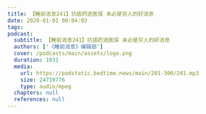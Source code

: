 ```yaml
---
title: 【睡前消息241】抗癌药进医保 未必是穷人的好消息
date: 2020-01-01 00:04:03
tags:
podcast:
  subtitle: 【睡前消息241】抗癌药进医保 未必是穷人的好消息
  authors: ['《睡前消息》编辑部']
  cover: /podcasts/main/assets/logo.png
  duration: 1031
  media:
    url: https://podstatic.bedtime.news/main/201-300/241.mp3
    size: 24739776
    type: audio/mpeg
  chapters: null
  references: null
---
```

